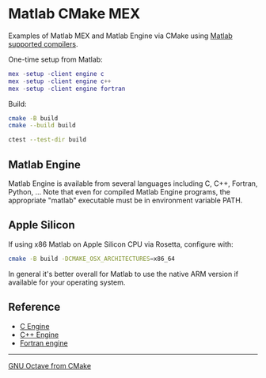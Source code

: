 # Matlab CMake MEX

Examples of Matlab MEX and Matlab Engine via CMake using
[Matlab supported compilers](https://www.mathworks.com/support/requirements/supported-compilers.html).

One-time setup from Matlab:

```matlab
mex -setup -client engine c
mex -setup -client engine c++
mex -setup -client engine fortran
```

Build:

```sh
cmake -B build
cmake --build build

ctest --test-dir build
```

## Matlab Engine

Matlab Engine is available from several languages including C, C++, Fortran, Python, ...
Note that even for compiled Matlab Engine programs, the appropriate "matlab" executable must be in environment variable PATH.

## Apple Silicon

If using x86 Matlab on Apple Silicon CPU via Rosetta, configure with:

```sh
cmake -B build -DCMAKE_OSX_ARCHITECTURES=x86_64
```

In general it's better overall for Matlab to use the native ARM version if available for your operating system.

## Reference

* [C Engine](https://www.mathworks.com/help/matlab/calling-matlab-engine-from-c-programs-1.html)
* [C++ Engine](https://www.mathworks.com/help/matlab/calling-matlab-engine-from-cpp-programs.html)
* [Fortran engine](https://www.mathworks.com/help/matlab/calling-matlab-engine-from-fortran-programs.html)

---

[GNU Octave from CMake](https://github.com/scivision/octave-cmake-mex)
